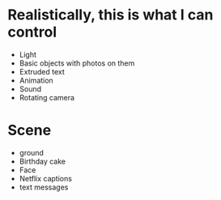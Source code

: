 # Realistically, this is what I can control
- Light
- Basic objects with photos on them
- Extruded text
- Animation
- Sound
- Rotating camera


# Scene
- ground
- Birthday cake
- Face
- Netflix captions
- text messages